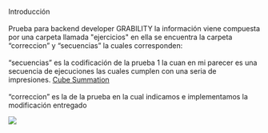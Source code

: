 Introducción
<br><br>
Prueba para backend developer GRABILITY
la información viene compuesta por una carpeta llamada "ejercicios"
en ella se encuentra la carpeta “correccion” y “secuencias” la cuales corresponden:
<br><br>
“secuencias” es la codificación de la prueba 1 la cuan en mi parecer es una secuencia de ejecuciones las cuales cumplen con una seria de impresiones.
<a href="https://www.hackerrank.com/challenges/cube-summation" class="backbone" data-analytics="Breadcrumb" data-attr1="Cube Summation" data-attr2="challenge" data-attr7="4">Cube Summation</a>
<br><br>
“correccion” es la de la prueba en la cual indicamos e implementamos la modificación entregado


<img style="-webkit-user-select: none" src="http://www.lesframework.com/les_contenido/les_cargarArchivos/ejercicio2.png">
